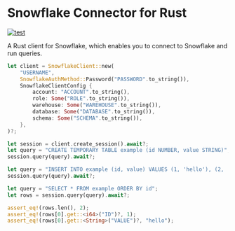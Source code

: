 # Snowflake Connector for Rust

[![test](https://github.com/estie-inc/snowflake-connector-rs/actions/workflows/test.yml/badge.svg)](https://github.com/estie-inc/snowflake-connector-rs/actions/workflows/test.yml)

A Rust client for Snowflake, which enables you to connect to Snowflake and run queries.

```rust
let client = SnowflakeClient::new(
    "USERNAME",
    SnowflakeAuthMethod::Password("PASSWORD".to_string()),
    SnowflakeClientConfig {
        account: "ACCOUNT".to_string(),
        role: Some("ROLE".to_string()),
        warehouse: Some("WAREHOUSE".to_string()),
        database: Some("DATABASE".to_string()),
        schema: Some("SCHEMA".to_string()),
    },
)?;

let session = client.create_session().await?;
let query = "CREATE TEMPORARY TABLE example (id NUMBER, value STRING)";
session.query(query).await?;

let query = "INSERT INTO example (id, value) VALUES (1, 'hello'), (2, 'world')";
session.query(query).await?;

let query = "SELECT * FROM example ORDER BY id";
let rows = session.query(query).await?;

assert_eq!(rows.len(), 2);
assert_eq!(rows[0].get::<i64>("ID")?, 1);
assert_eq!(rows[0].get::<String>("VALUE")?, "hello");
```
